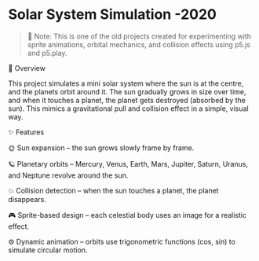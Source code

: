 # Solar System Simulation -2020
> 📌 Note: This is one of the old projects created for experimenting with sprite animations, orbital mechanics, and collision effects using p5.js and p5.play.

📖 Overview

This project simulates a mini solar system where the sun is at the centre, and the planets orbit around it. The sun gradually grows in size over time, and when it touches a planet, the planet gets destroyed (absorbed by the sun). This mimics a gravitational pull and collision effect in a simple, visual way.

✨ Features

🌞 Sun expansion – the sun grows slowly frame by frame.

🪐 Planetary orbits – Mercury, Venus, Earth, Mars, Jupiter, Saturn, Uranus, and Neptune revolve around the sun.

💥 Collision detection – when the sun touches a planet, the planet disappears.

🎮 Sprite-based design – each celestial body uses an image for a realistic effect.

⚙️ Dynamic animation – orbits use trigonometric functions (cos, sin) to simulate circular motion.
